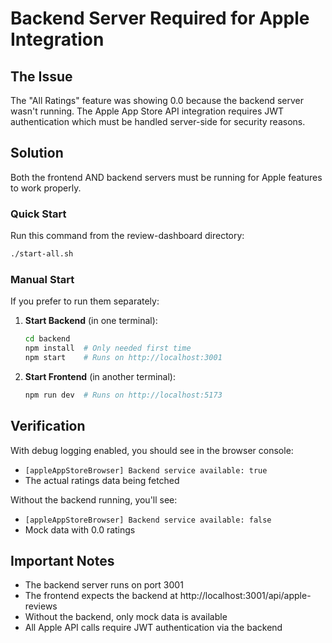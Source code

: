 # Backend Server Required for Apple Integration

## The Issue
The "All Ratings" feature was showing 0.0 because the backend server wasn't running. The Apple App Store API integration requires JWT authentication which must be handled server-side for security reasons.

## Solution
Both the frontend AND backend servers must be running for Apple features to work properly.

### Quick Start
Run this command from the review-dashboard directory:
```bash
./start-all.sh
```

### Manual Start
If you prefer to run them separately:

1. **Start Backend** (in one terminal):
   ```bash
   cd backend
   npm install  # Only needed first time
   npm start    # Runs on http://localhost:3001
   ```

2. **Start Frontend** (in another terminal):
   ```bash
   npm run dev  # Runs on http://localhost:5173
   ```

## Verification
With debug logging enabled, you should see in the browser console:
- `[appleAppStoreBrowser] Backend service available: true`
- The actual ratings data being fetched

Without the backend running, you'll see:
- `[appleAppStoreBrowser] Backend service available: false`
- Mock data with 0.0 ratings

## Important Notes
- The backend server runs on port 3001
- The frontend expects the backend at http://localhost:3001/api/apple-reviews
- Without the backend, only mock data is available
- All Apple API calls require JWT authentication via the backend